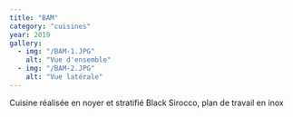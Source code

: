 ```yaml
---
title: "BAM"
category: "cuisines"
year: 2019
gallery:
  - img: "/BAM-1.JPG"
    alt: "Vue d'ensemble"
  - img: "/BAM-2.JPG"
    alt: "Vue latérale"
---
```


Cuisine réalisée en noyer et stratifié Black Sirocco, plan de travail en inox